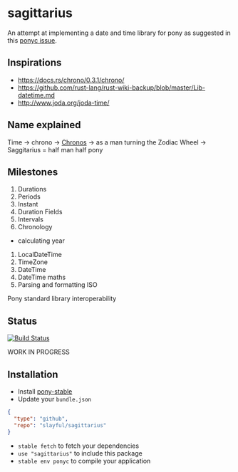 # sagittarius

An attempt at implementing a date and time library for pony as suggested in this [ponyc issue](https://github.com/ponylang/ponyc/issues/1902#issuecomment-302221252).

## Inspirations
- https://docs.rs/chrono/0.3.1/chrono/
- https://github.com/rust-lang/rust-wiki-backup/blob/master/Lib-datetime.md
- http://www.joda.org/joda-time/

## Name explained
Time -> chrono -> [Chronos](https://en.wikipedia.org/wiki/Chronos) ->  as a man turning the Zodiac Wheel -> Saggitarius = half man half pony

## Milestones
1. Durations
1. Periods
1. Instant
1. Duration Fields
1. Intervals
1. Chronology
- calculating year
1. LocalDateTime
1. TimeZone
1. DateTime
1. DateTime maths
1. Parsing and formatting ISO

Pony standard library interoperability

## Status
[![Build Status](https://travis-ci.org/slayful/sagittarius.svg?branch=master)](https://travis-ci.org/slayful/sagittarius)

WORK IN PROGRESS

## Installation

* Install [pony-stable](https://github.com/ponylang/pony-stable)
* Update your `bundle.json`

```json
{
  "type": "github",
  "repo": "slayful/sagittarius"
}
```

* `stable fetch` to fetch your dependencies
* `use "sagittarius"` to include this package
* `stable env ponyc` to compile your application
